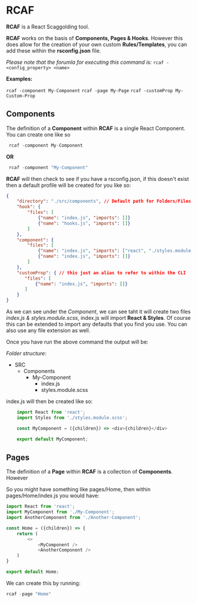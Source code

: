 # RCAF

**RCAF** is a React Scaggolding tool.

**RCAF** works on the basis of **Components, Pages & Hooks**. However this does allow for the creation of your own custom **Rules/Templates**, you can add these within the **rsconfig.json** file.

*Please note that the forumla for executing this command is:*
```rcaf -<config_property> <name>```

**Examples:**

```rcaf -component My-Component```
```rcaf -page My-Page```
```rcaf -customProp My-Custom-Prop```

## Components

The definition of a **Component** within **RCAF** is a single React Component. You can create one like so

```javascript
 rcaf -component My-Component
 ```

 **OR**


```javascript
 rcaf -component "My-Component"
 ```

 **RCAF** will then check to see if you have a rsconfig.json, if this doesn't exist then a default profile will be created for you like so:

 ```json
 {
     "directory": "./src/components", // Default path for Folders/Files to be created within,
     "hook": {
         "files": [
             {"name": "index.js", "imports": []}
             {"name": "hooks.js", "imports": []}
         ]
     },
     "component": {
         "files": [
             {"name": "index.js", "imports": ["react", "./styles.module.scss"]}
             {"name": "index.js", "imports": []}
         ]
     },
     "customProp": { // this just an alias to refer to within the CLI
        "files": [
            {"name": "index.js", "imports": []}
        ]
     }
 }
```

As we can see under the *Component*, we can see taht it will create two files *index.js & styles.module.scss*, index.js will import **React & Styles**. Of course this can be extended to import any defaults that you find you use. You can also use any file extension as well.

Once you have run the above command the output will be:

*Folder structure:*

- SRC
  - Components
    - My-Component
      - index.js
      - styles.module.scss

index.js will then be created like so:

```javascript
    import React from 'react';
    import Styles from './styles.module.scss';

    const MyComponent = ({children}) => <div>{children}</div>

    export default MyComponent;
```

## Pages

The definition of a **Page** within **RCAF** is a collection of **Components**. However

So you might have something like pages/Home, then within pages/Home/index.js you would have:

```javascript
import React from 'react';
import MyComponent from './My-Component';
import AnotherComponent from './Another-Component';

const Home = ({children}) => {
    return (
        <>
            <MyComponent />
            <AnotherComponent />
    )
}

export default Home;
```

We can create this by running:

```javascript
rcaf -page "Home"
```